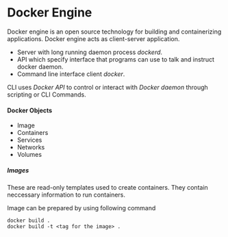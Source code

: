 # Docker Engine

Docker engine is an open source technology for building and containerizing applications. Docker engine acts as client-server application.

- Server with long running daemon process _dockerd_.
- API which specify interface that programs can  use to talk and instruct docker daemon.
- Command line interface client _docker_.

CLI uses _Docker API_ to control or interact with _Docker daemon_ through scripting or CLI Commands.

#### Docker Objects
- Image
- Containers
- Services
- Networks
- Volumes

##### Images

These are read-only templates used to create containers. They contain neccessary information to run containers.

Image can be prepared by using following command 
```
docker build .
docker build -t <tag for the image> .
```
